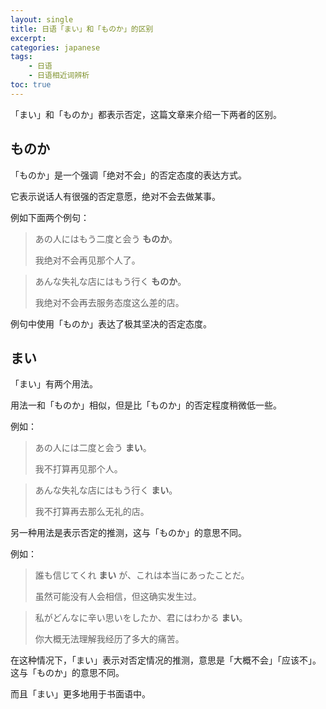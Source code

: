 ```yaml
---
layout: single
title: 日语「まい」和「ものか」的区别
excerpt:
categories: japanese
tags:
    - 日语
    - 日语相近词辨析
toc: true
---
```


「まい」和「ものか」都表示否定，这篇文章来介绍一下两者的区别。

## ものか

「ものか」是一个强调「绝对不会」的否定态度的表达方式。

它表示说话人有很强的否定意愿，绝对不会去做某事。

例如下面两个例句：

> あの人にはもう二度と会う **ものか**。
> 
> 我绝对不会再见那个人了。

> あんな失礼な店にはもう行く **ものか**。
> 
> 我绝对不会再去服务态度这么差的店。

例句中使用「ものか」表达了极其坚决的否定态度。

## まい

「まい」有两个用法。

用法一和「ものか」相似，但是比「ものか」的否定程度稍微低一些。

例如：

> あの人には二度と会う **まい**。
> 
> 我不打算再见那个人。

> あんな失礼な店にはもう行く **まい**。
>
> 我不打算再去那么无礼的店。

另一种用法是表示否定的推测，这与「ものか」的意思不同。

例如：

> 誰も信じてくれ **まい** が、これは本当にあったことだ。
>
> 虽然可能没有人会相信，但这确实发生过。

> 私がどんなに辛い思いをしたか、君にはわかる **まい**。
>
> 你大概无法理解我经历了多大的痛苦。

在这种情况下，「まい」表示对否定情况的推测，意思是「大概不会」「应该不」。这与「ものか」的意思不同。

而且「まい」更多地用于书面语中。